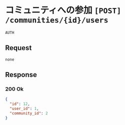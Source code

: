 # コミュニティへの参加 `[POST] /communities/{id}/users`
`AUTH`

## Request

```
none
```

## Response

### 200 Ok
```json
{
  "id": 12,
  "user_id": 1,
  "community_id": 2
}
```